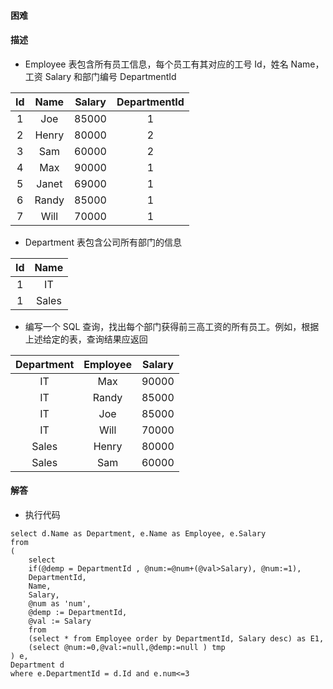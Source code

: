 #### 困难

#### 描述
- Employee 表包含所有员工信息，每个员工有其对应的工号 Id，姓名 Name，工资 Salary 和部门编号 DepartmentId

| Id   | Name  | Salary  | DepartmentId  | 
| :---: | :----: | :----: | :----: | 
| 1  | Joe   | 85000  | 1            |
| 2  | Henry | 80000  | 2            |
| 3  | Sam   | 60000  | 2            |
| 4  | Max   | 90000  | 1            |
| 5  | Janet | 69000  | 1            |
| 6  | Randy | 85000  | 1            |
| 7  | Will  | 70000  | 1            |


- Department 表包含公司所有部门的信息

| Id  | Name |
| :---: |:---: |
| 1 | IT |
| 1 | Sales |

- 编写一个 SQL 查询，找出每个部门获得前三高工资的所有员工。例如，根据上述给定的表，查询结果应返回

| Department    | Employee  | Salary  | 
| :---: | :----: | :----: |
| IT         | Max      | 90000  |
| IT         | Randy    | 85000  |
| IT         | Joe      | 85000  |
| IT         | Will     | 70000  |
| Sales      | Henry    | 80000  |
| Sales      | Sam      | 60000  |

#### 解答

- 执行代码
```shell script
select d.Name as Department, e.Name as Employee, e.Salary
from
(
    select 
    if(@demp = DepartmentId , @num:=@num+(@val>Salary), @num:=1),
    DepartmentId,
    Name,
    Salary,
    @num as 'num',
    @demp := DepartmentId,
    @val := Salary
    from
    (select * from Employee order by DepartmentId, Salary desc) as E1,
    (select @num:=0,@val:=null,@demp:=null ) tmp
) e,
Department d
where e.DepartmentId = d.Id and e.num<=3

```